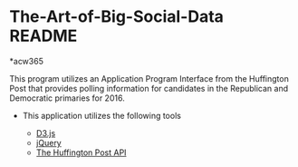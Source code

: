 # The-Art-of-Big-Social-Data README

 *acw365

This program utilizes an Application Program Interface from the Huffington Post that provides polling information for candidates in the Republican and Democratic primaries for 2016.  

* This application utilizes the following tools

  * [D3.js](http://d3js.org/)
  * [jQuery](https://jquery.com/)
  * [The Huffington Post API](http://elections.huffingtonpost.com/pollster/api)
